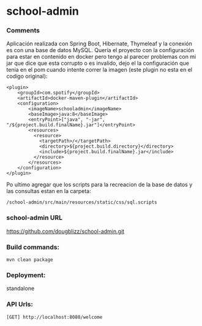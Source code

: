 school-admin
=================

### Comments
Aplicación realizada con Spring Boot, Hibernate, Thymeleaf y la conexión es con una base de datos MySQL. Quería el proyecto con la configuración para estar en contenido en docker pero tengo al parecer problemas con mi jar que dice que esta corrupto o es invalido, dejo el la configuración que tenia en el pom cuando intente correr la imagen (este plugin no esta en el codigo original):

```
<plugin>
	<groupId>com.spotify</groupId>
	<artifactId>docker-maven-plugin</artifactId>
	<configuration>
		<imageName>schooladmin</imageName>
		<baseImage>java:8</baseImage>
		<entryPoint>["java", "-jar", "/${project.build.finalName}.jar"]</entryPoint>
		<resources>
		  <resource>
			<targetPath>/</targetPath>
			<directory>${project.build.directory}</directory>
			<include>${project.build.finalName}.jar</include>
		  </resource>
		</resources>
	</configuration>
</plugin>
```

Po ultimo agregar que los scripts para la recreacion de la base de datos y las consultas estan en la carpeta:
```
/school-admin/src/main/resources/static/css/sql.scripts
```

### school-admin URL

https://github.com/dougblizz/school-admin.git


### Build commands:
```
mvn clean package
```

### Deployment:

standalone

### API Urls:
```
[GET] http://localhost:8080/welcome
```
